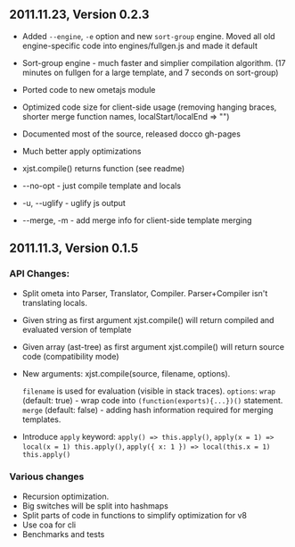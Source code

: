 ## 2011.11.23, Version 0.2.3

*   Added `--engine`, `-e` option and new `sort-group` engine. Moved all
    old engine-specific code into engines/fullgen.js and made it default

*   Sort-group engine - much faster and simplier compilation algorithm.
    (17 minutes on fullgen for a large template, and 7 seconds on sort-group)

*   Ported code to new ometajs module

*   Optimized code size for client-side usage (removing hanging braces, shorter
    merge function names, localStart/localEnd => "")

*   Documented most of the source, released docco gh-pages

*   Much better apply optimizations

*   xjst.compile() returns function (see readme)

*   --no-opt - just compile template and locals

*   -u, --uglify - uglify js output

*   --merge, -m - add merge info for client-side template merging

## 2011.11.3, Version 0.1.5

### API Changes:

*   Split ometa into Parser, Translator, Compiler. Parser+Compiler isn't
    translating locals.

*   Given string as first argument xjst.compile() will return compiled and
    evaluated version of template

*   Given array (ast-tree) as first argument xjst.compile() will return source
    code (compatibility mode)

*   New arguments: xjst.compile(source, filename, options).

    `filename` is used for evaluation (visible in stack traces).
    `options`: `wrap` (default: true) - wrap code into
    `(function(exports){...})()` statement.
    `merge` (default: false) - adding hash information required for merging
    templates.

*   Introduce `apply` keyword:
    `apply() => this.apply()`, `apply(x = 1) => local(x = 1) this.apply()`,
    `apply({ x: 1 }) => local(this.x = 1) this.apply()`

### Various changes

*   Recursion optimization.
*   Big switches will be split into hashmaps
*   Split parts of code in functions to simplify optimization for v8
*   Use coa for cli
*   Benchmarks and tests
